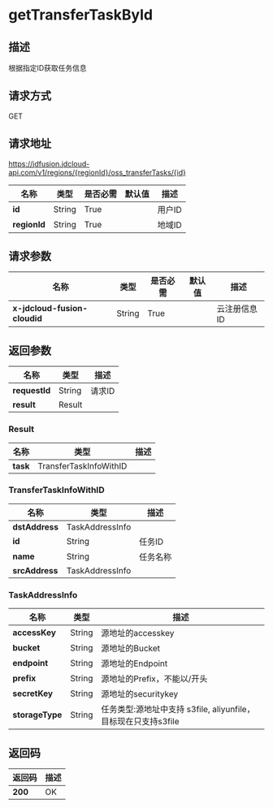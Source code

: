 # getTransferTaskById


## 描述
根据指定ID获取任务信息

## 请求方式
GET

## 请求地址
https://jdfusion.jdcloud-api.com/v1/regions/{regionId}/oss_transferTasks/{id}

|名称|类型|是否必需|默认值|描述|
|---|---|---|---|---|
|**id**|String|True| |用户ID|
|**regionId**|String|True| |地域ID|

## 请求参数
|名称|类型|是否必需|默认值|描述|
|---|---|---|---|---|
|**x-jdcloud-fusion-cloudid**|String|True| |云注册信息ID|


## 返回参数
|名称|类型|描述|
|---|---|---|
|**requestId**|String|请求ID|
|**result**|Result| |

### Result
|名称|类型|描述|
|---|---|---|
|**task**|TransferTaskInfoWithID| |
### TransferTaskInfoWithID
|名称|类型|描述|
|---|---|---|
|**dstAddress**|TaskAddressInfo| |
|**id**|String|任务ID|
|**name**|String|任务名称|
|**srcAddress**|TaskAddressInfo| |
### TaskAddressInfo
|名称|类型|描述|
|---|---|---|
|**accessKey**|String|源地址的accesskey|
|**bucket**|String|源地址的Bucket|
|**endpoint**|String|源地址的Endpoint|
|**prefix**|String|源地址的Prefix，不能以/开头|
|**secretKey**|String|源地址的securitykey|
|**storageType**|String|任务类型:源地址中支持 s3file, aliyunfile，目标现在只支持s3file|

## 返回码
|返回码|描述|
|---|---|
|**200**|OK|
